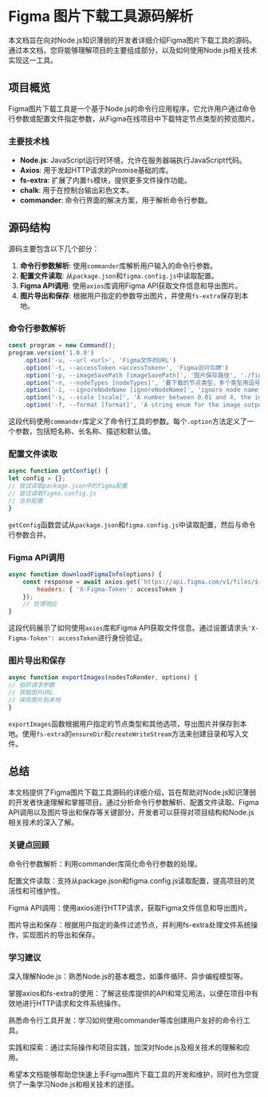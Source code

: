 # Figma 图片下载工具源码解析

本文档旨在向对Node.js知识薄弱的开发者详细介绍Figma图片下载工具的源码。通过本文档，您将能够理解项目的主要组成部分，以及如何使用Node.js相关技术实现这一工具。

## 项目概览

Figma图片下载工具是一个基于Node.js的命令行应用程序，它允许用户通过命令行参数或配置文件指定参数，从Figma在线项目中下载特定节点类型的预览图片。

### 主要技术栈

- **Node.js**: JavaScript运行时环境，允许在服务器端执行JavaScript代码。
- **Axios**: 用于发起HTTP请求的Promise基础的库。
- **fs-extra**: 扩展了内置`fs`模块，提供更多文件操作功能。
- **chalk**: 用于在控制台输出彩色文本。
- **commander**: 命令行界面的解决方案，用于解析命令行参数。

## 源码结构

源码主要包含以下几个部分：

1. **命令行参数解析**: 使用`commander`库解析用户输入的命令行参数。
2. **配置文件读取**: 从`package.json`和`figma.config.js`中读取配置。
3. **Figma API调用**: 使用`axios`库调用Figma API获取文件信息和导出图片。
4. **图片导出和保存**: 根据用户指定的参数导出图片，并使用`fs-extra`保存到本地。

### 命令行参数解析

```javascript
const program = new Command();
program.version('1.0.0')
    .option('-u, --url <url>', 'Figma文件的URL')
    .option('-t, --accessToken <accessToken>', 'Figma访问令牌')
    .option('-p, --imageSavePath [imageSavePath]', '图片保存路径', './figma/images')
    .option('-n, --nodeTypes [nodeTypes]', '要下载的节点类型，多个类型用逗号分隔', 'FRAME')
    .option('-i, --ignoreNodeName [ignoreNodeName]', 'ignore node name')
    .option('-s, --scale [scale]', 'A number between 0.01 and 4, the image scaling factor', 2)
    .option('-f, --format [format]', 'A string enum for the image output format, can be jpg, png, svg, or pdf', 'png');
```


这段代码使用`commander`库定义了命令行工具的参数。每个`.option`方法定义了一个参数，包括短名称、长名称、描述和默认值。

### 配置文件读取

```javascript
async function getConfig() {
let config = {};
// 尝试读取package.json中的figma配置
// 尝试读取figma.config.js
// 合并配置
}
```


`getConfig`函数尝试从`package.json`和`figma.config.js`中读取配置，然后与命令行参数合并。

### Figma API调用

```javascript
async function downloadFigmaInfo(options) {
    const response = await axios.get(`https://api.figma.com/v1/files/${fileId}`, {
        headers: { 'X-Figma-Token': accessToken }
    });
    // 处理响应
}
```


这段代码展示了如何使用`axios`库和Figma API获取文件信息。通过设置请求头`'X-Figma-Token': accessToken`进行身份验证。

### 图片导出和保存

```javascript
async function exportImages(nodesToRender, options) {
// 组织请求参数
// 获取图片URL
// 保存图片到本地
}
```


`exportImages`函数根据用户指定的节点类型和其他选项，导出图片并保存到本地。使用`fs-extra`的`ensureDir`和`createWriteStream`方法来创建目录和写入文件。

## 总结

本文档提供了Figma图片下载工具源码的详细介绍，旨在帮助对Node.js知识薄弱的开发者快速理解和掌握项目。通过分析命令行参数解析、配置文件读取、Figma API调用以及图片导出和保存等关键部分，开发者可以获得对项目结构和Node.js相关技术的深入了解。

### 关键点回顾

命令行参数解析：利用commander库简化命令行参数的处理。

配置文件读取：支持从package.json和figma.config.js读取配置，提高项目的灵活性和可维护性。

Figma API调用：使用axios进行HTTP请求，获取Figma文件信息和导出图片。

图片导出和保存：根据用户指定的条件过滤节点，并利用fs-extra处理文件系统操作，实现图片的导出和保存。

### 学习建议

深入理解Node.js：熟悉Node.js的基本概念，如事件循环、异步编程模型等。

掌握axios和fs-extra的使用：了解这些库提供的API和常见用法，以便在项目中有效地进行HTTP请求和文件系统操作。

熟悉命令行工具开发：学习如何使用commander等库创建用户友好的命令行工具。

实践和探索：通过实际操作和项目实践，加深对Node.js及相关技术的理解和应用。

希望本文档能够帮助您快速上手Figma图片下载工具的开发和维护，同时也为您提供了一条学习Node.js和相关技术的途径。